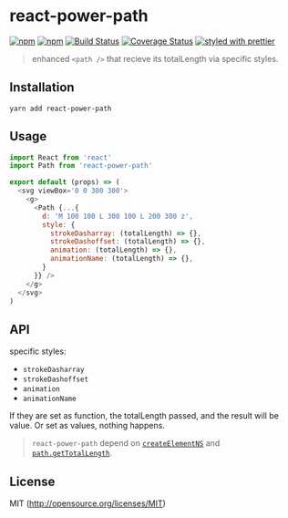 # react-power-path

[![npm](https://img.shields.io/npm/v/react-power-path.svg?style=flat-square)](https://www.npmjs.com/package/react-power-path)
[![npm](https://img.shields.io/npm/dm/react-power-path.svg?style=flat-square)](https://www.npmjs.com/package/react-power-path)
[![Build Status](https://img.shields.io/travis/kthjm/react-power-path.svg?style=flat-square)](https://travis-ci.org/kthjm/react-power-path)
[![Coverage Status](https://img.shields.io/codecov/c/github/kthjm/react-power-path.svg?style=flat-square)](https://codecov.io/github/kthjm/react-power-path)
[![styled with prettier](https://img.shields.io/badge/styled_with-prettier-ff69b4.svg?style=flat-square)](https://github.com/prettier/prettier)

> enhanced `<path />` that recieve its totalLength via specific styles.

## Installation
```shell
yarn add react-power-path
```

## Usage
```js
import React from 'react'
import Path from 'react-power-path'

export default (props) => (
  <svg viewBox='0 0 300 300'>
    <g>
      <Path {...{
        d: 'M 100 100 L 300 100 L 200 300 z',
        style: {
          strokeDasharray: (totalLength) => {},
          strokeDashoffset: (totalLength) => {},
          animation: (totalLength) => {},
          animationName: (totalLength) => {},
        }
      }} />
    </g>
  </svg>
)

```

## API

specific styles:
- `strokeDasharray`
- `strokeDashoffset`
- `animation`
- `animationName`

If they are set as function, the totalLength passed, and the result will be value. Or set as values, nothing happens.

> `react-power-path` depend on [`createElementNS`](https://developer.mozilla.org/ja/docs/Web/API/Document/createElementNS) and [`path.getTotalLength`](https://developer.mozilla.org/en-US/docs/Web/API/SVGGeometryElement/getTotalLength).

## License
MIT (http://opensource.org/licenses/MIT)

